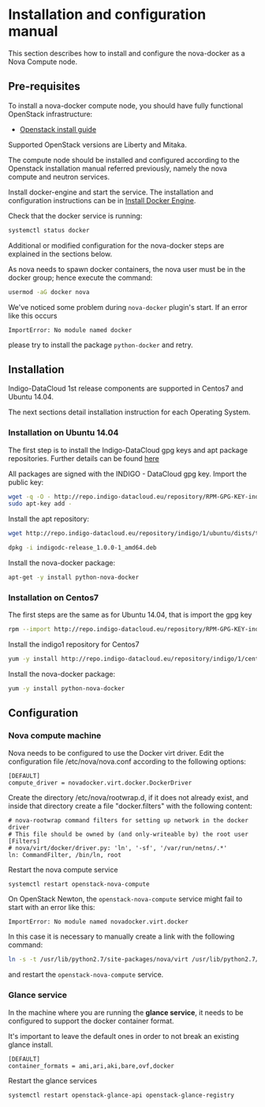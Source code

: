 # Installation and configuration manual

This section describes how to install and configure the nova-docker as a Nova
Compute node.

## Pre-requisites

To install a nova-docker compute node, you should have fully functional OpenStack
infrastructure:
* [Openstack install guide](http://docs.openstack.org/index.html#install-guides)

Supported OpenStack versions are Liberty and Mitaka.

The compute node should be installed and configured according to the Openstack
installation manual referred previously, namely the nova compute and neutron
services.

Install docker-engine and start the service. The installation and configuration
instructions can be in [Install Docker Engine](https://docs.docker.com/engine/installation/).

Check that the docker service is running:

```bash
systemctl status docker
```

Additional or modified configuration for the nova-docker steps are explained in
the sections below.

As nova needs to spawn docker containers, the nova user must be in the docker group; hence execute the command:
```bash
usermod -aG docker nova
```

We've noticed some problem during ```nova-docker``` plugin's start. If an error like this occurs
```
ImportError: No module named docker
```
please try to install the package ```python-docker``` and retry.

## Installation

Indigo-DataCloud 1st release components are supported in Centos7 and Ubuntu 14.04.

The next sections detail installation instruction for each Operating System.

### Installation on Ubuntu 14.04

The first step is to install the Indigo-DataCloud gpg keys and apt package
repositories. Further details can be found [here](https://indigo-dc.gitbooks.io/indigo-datacloud-releases/content/chapter1.html)

All packages are signed with the INDIGO - DataCloud gpg key. Import the public
key:

```bash
wget -q -O - http://repo.indigo-datacloud.eu/repository/RPM-GPG-KEY-indigodc | \
sudo apt-key add -
```

Install the apt repository:

```bash
wget http://repo.indigo-datacloud.eu/repository/indigo/1/ubuntu/dists/trusty/main/binary-amd64/indigodc-release_1.0.0-1_amd64.deb

dpkg -i indigodc-release_1.0.0-1_amd64.deb
```

Install the nova-docker package:

```bash
apt-get -y install python-nova-docker
```

### Installation on Centos7

The first steps are the same as for Ubuntu 14.04, that is import the gpg key

```bash
rpm --import http://repo.indigo-datacloud.eu/repository/RPM-GPG-KEY-indigodc
```

Install the indigo1 repository for Centos7

```bash
yum -y install http://repo.indigo-datacloud.eu/repository/indigo/1/centos7/x86_64/base/indigodc-release-1.0.0-1.el7.centos.noarch.rpm
```

Install the nova-docker package:

```bash
yum -y install python-nova-docker
```

## Configuration

### Nova compute machine

Nova needs to be configured to use the Docker virt driver.
Edit the configuration file /etc/nova/nova.conf according to the following options:

```
[DEFAULT]
compute_driver = novadocker.virt.docker.DockerDriver
```

Create the directory /etc/nova/rootwrap.d, if it does not
already exist, and inside that directory create a file "docker.filters" with the following content:

```
# nova-rootwrap command filters for setting up network in the docker driver
# This file should be owned by (and only-writeable by) the root user
[Filters]
# nova/virt/docker/driver.py: 'ln', '-sf', '/var/run/netns/.*'
ln: CommandFilter, /bin/ln, root
```

Restart the nova compute service

```bash
systemctl restart openstack-nova-compute
```

On OpenStack Newton, the `openstack-nova-compute` service might fail to
start with an error like this:

```
ImportError: No module named novadocker.virt.docker
```

In this case it is necessary to manually create a link with the following command:

```bash
ln -s -t /usr/lib/python2.7/site-packages/nova/virt /usr/lib/python2.7/site-packages/novadocker
```

and restart the `openstack-nova-compute` service.

### Glance service

In the machine where you are running the **glance service**, it needs to be
configured to support the docker container format.

It's important to leave the default ones in order to not break an existing
glance install.

```
[DEFAULT]
container_formats = ami,ari,aki,bare,ovf,docker
```

Restart the glance services

```bash
systemctl restart openstack-glance-api openstack-glance-registry
```
